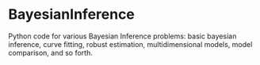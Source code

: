 # BayesianInference
Python code for various Bayesian Inference problems: basic bayesian inference, curve fitting, robust estimation, multidimensional models, model comparison, and so forth.

